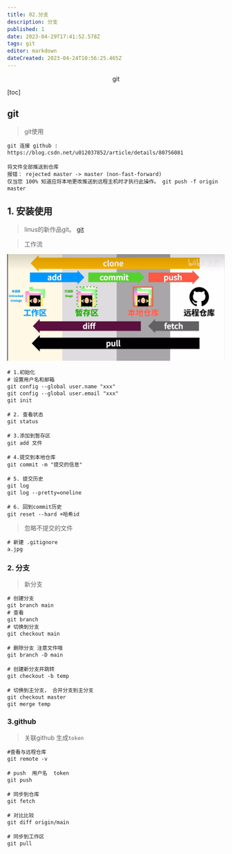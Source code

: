 ```yaml
---
title: 02.分支
description: 分支
published: 1
date: 2023-04-29T17:41:52.578Z
tags: git
editor: markdown
dateCreated: 2023-04-24T10:56:25.465Z
---
```


<center>git</center>







[toc]





## git

> git使用

```shell
git 连接 github :   https://blog.csdn.net/u012037852/article/details/80756081

将文件全部推送到仓库
报错： rejected master -> master (non-fast-forward)
仅当您 100% 知道应将本地更改推送到远程主机时才执行此操作。 git push -f origin master 
```



## 1. 安装使用

> linus的新作品git。 [git](https://git-scm.com/)

> 工作流

![image-20230302135511914.png](/版本控制/image-20230302135511914.png)

```shell
# 1.初始化
# 设置用户名和邮箱
git config --global user.name "xxx"
git config --global user.email "xxx"
git init

# 2. 查看状态
git status

# 3.添加到暂存区
git add 文件

# 4.提交到本地仓库
git commit -m "提交的信息"

# 5. 提交历史
git log 
git log --pretty=oneline

# 6. 回到commit历史
git reset --hard +哈希id
```

>  忽略不提交的文件

```shell
# 新建 .gitignore
a.jpg
```



### 2. 分支

> 新分支

```shell
# 创建分支
git branch main 
# 查看
git branch 
# 切换到分支
git checkout main

# 删除分支 注意文件哦
git branch -D main

# 创建新分支并跳转
git checkout -b temp

# 切换到主分支， 合并分支到主分支
git checkout master
git merge temp
```



### 3.github

> 关联github   生成`token`

```shell
#查看与远程仓库
git remote -v

# push  用户名  token
git push 

# 同步到仓库
git fetch 

# 对比比较
git diff origin/main

# 同步到工作区
git pull
```















